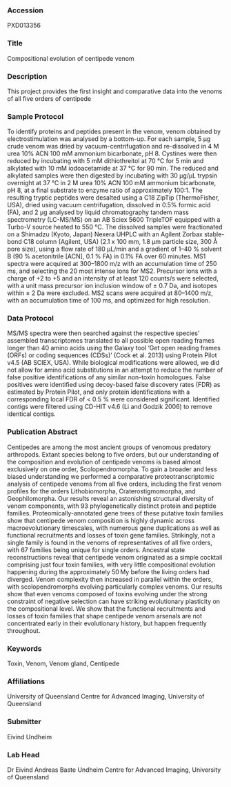 ### Accession
PXD013356

### Title
Compositional evolution of centipede venom

### Description
This project provides the first insight and comparative data into the venoms of all five orders of centipede

### Sample Protocol
To identify proteins and peptides present in the venom, venom obtained by electrostimulation was analysed by a bottom-up. For each sample, 5 µg crude venom was dried by vacuum-centrifugation and re-dissolved in 4 M urea 10% ACN 100 mM ammonium bicarbonate, pH 8. Cystines were then reduced by incubating with 5 mM dithiothreitol at 70 °C for 5 min and alkylated with 10 mM iodoacetamide at 37 °C for 90 min. The reduced and alkylated samples were then digested by incubating with 30 µg/µL trypsin overnight at 37 °C in 2 M urea 10% ACN 100 mM ammonium bicarbonate, pH 8, at a final substrate to enzyme ratio of approximately 100:1. The resulting tryptic peptides were desalted using a C18 ZipTip (ThermoFisher, USA), dried using vacuum centrifugation, dissolved in 0.5% formic acid (FA), and 2 µg analysed by liquid chromatography tandem mass spectrometry (LC-MS/MS) on an AB Sciex 5600 TripleTOF equipped with a Turbo-V source heated to 550 °C. The dissolved samples were fractionated on a Shimadzu (Kyoto, Japan) Nexera UHPLC with an Agilent Zorbax stable-bond C18 column (Agilent, USA) (2.1 x 100 mm, 1.8 µm particle size, 300 Å pore size), using a flow rate of 180 µL/min and a gradient of 1–40 % solvent B (90 % acetonitrile [ACN], 0.1 % FA) in 0.1% FA over 60 minutes. MS1 spectra were acquired at 300–1800 m/z with an accumulation time of 250 ms, and selecting the 20 most intense ions for MS2. Precursor ions with a charge of +2 to +5 and an intensity of at least 120 counts/s were selected, with a unit mass precursor ion inclusion window of ± 0.7 Da, and isotopes within ± 2 Da were excluded. MS2 scans were acquired at 80–1400 m/z, with an accumulation time of 100 ms, and optimized for high resolution.

### Data Protocol
MS/MS spectra were then searched against the respective species’ assembled transcriptomes translated to all possible open reading frames longer than 40 amino acids using the Galaxy tool ‘Get open reading frames (ORFs) or coding sequences (CDSs)’ (Cock et al. 2013) using Protein Pilot v4.5 (AB SCIEX, USA). While biological modifications were allowed, we did not allow for amino acid substitutions in an attempt to reduce the number of false positive identifications of any similar non-toxin homologues. False positives were identified using decoy-based false discovery rates (FDR) as estimated by Protein Pilot, and only protein identifications with a corresponding local FDR of < 0.5 % were considered significant. Identified contigs were filtered using CD-HIT v4.6 (Li and Godzik 2006) to remove identical contigs.

### Publication Abstract
Centipedes are among the most ancient groups of venomous predatory arthropods. Extant species belong to five orders, but our understanding of the composition and evolution of centipede venoms is based almost exclusively on one order, Scolopendromorpha. To gain a broader and less biased understanding we performed a comparative proteotranscriptomic analysis of centipede venoms from all five orders, including the first venom profiles for the orders Lithobiomorpha, Craterostigmomorpha, and Geophilomorpha. Our results reveal an astonishing structural diversity of venom components, with 93 phylogenetically distinct protein and peptide families. Proteomically-annotated gene trees of these putative toxin families show that centipede venom composition is highly dynamic across macroevolutionary timescales, with numerous gene duplications as well as functional recruitments and losses of toxin gene families. Strikingly, not a single family is found in the venoms of representatives of all five orders, with 67 families being unique for single orders. Ancestral state reconstructions reveal that centipede venom originated as a simple cocktail comprising just four toxin families, with very little compositional evolution happening during the approximately 50&#x2009;My before the living orders had diverged. Venom complexity then increased in parallel within the orders, with scolopendromorphs evolving particularly complex venoms. Our results show that even venoms composed of toxins evolving under the strong constraint of negative selection can have striking evolutionary plasticity on the compositional level. We show that the functional recruitments and losses of toxin families that shape centipede venom arsenals are not concentrated early in their evolutionary history, but happen frequently throughout.

### Keywords
Toxin, Venom, Venom gland, Centipede

### Affiliations
University of Queensland
Centre for Advanced Imaging, University of Queensland

### Submitter
Eivind Undheim

### Lab Head
Dr Eivind Andreas Baste Undheim
Centre for Advanced Imaging, University of Queensland


